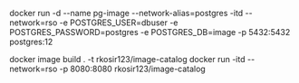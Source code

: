 docker run -d --name pg-image --network-alias=postgres -itd --network=rso -e POSTGRES_USER=dbuser -e POSTGRES_PASSWORD=postgres -e POSTGRES_DB=image -p 5432:5432 postgres:12

docker image build . -t  rkosir123/image-catalog
docker run -itd --network=rso -p 8080:8080 rkosir123/image-catalog